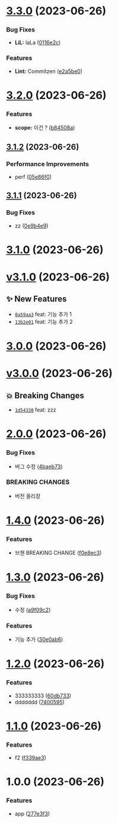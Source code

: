 # [3.3.0](https://github.com/n0hack/semantic-release/compare/v3.2.0...v3.3.0) (2023-06-26)


### Bug Fixes

* **LiL:** laLa ([0116e2c](https://github.com/n0hack/semantic-release/commit/0116e2c6cac8ae231bb2a4af7eeb7e1bf4f65344))


### Features

* **Lint:** Commitzen ([e2a5be0](https://github.com/n0hack/semantic-release/commit/e2a5be0643bc4c70fb60b9b8163072bdde0b4cf5))

# [3.2.0](https://github.com/n0hack/semantic-release/compare/v3.1.2...v3.2.0) (2023-06-26)


### Features

* **scope:** 이건 ? ([b84508a](https://github.com/n0hack/semantic-release/commit/b84508ad2f5d48f2daa88a97d6f9caf31888f0dd))

## [3.1.2](https://github.com/n0hack/semantic-release/compare/v3.1.1...v3.1.2) (2023-06-26)


### Performance Improvements

* perf ([05e86f0](https://github.com/n0hack/semantic-release/commit/05e86f006b4d9111e36e685da77838442921e7b8))

## [3.1.1](https://github.com/n0hack/semantic-release/compare/v3.1.0...v3.1.1) (2023-06-26)


### Bug Fixes

* zz ([0e9b4e9](https://github.com/n0hack/semantic-release/commit/0e9b4e9fcd674dd8339cbab63ace669dba1b7e21))

# [3.1.0](https://github.com/n0hack/semantic-release/compare/v3.0.0...v3.1.0) (2023-06-26)





# [v3.1.0](https://github.com/n0hack/semantic-release/compare/v3.0.0...v3.1.0) (2023-06-26)

## ✨ New Features
- [`0a59aa3`](https://github.com/n0hack/semantic-release/commit/0a59aa3)  feat: 기능 추가 1 
- [`13b2e01`](https://github.com/n0hack/semantic-release/commit/13b2e01)  feat: 기능 추가 2

# [3.0.0](https://github.com/n0hack/semantic-release/compare/v2.0.0...v3.0.0) (2023-06-26)





# [v3.0.0](https://github.com/n0hack/semantic-release/compare/v2.0.0...v3.0.0) (2023-06-26)

## 💥 Breaking Changes
- [`1d54338`](https://github.com/n0hack/semantic-release/commit/1d54338)  feat: zzz

# [2.0.0](https://github.com/n0hack/semantic-release/compare/v1.4.0...v2.0.0) (2023-06-26)


### Bug Fixes

* 버그 수정 ([4baeb73](https://github.com/n0hack/semantic-release/commit/4baeb73e4e7daeba14b80cfa32ceaa46dcd0b534))


### BREAKING CHANGES

* 버전 올리장

# [1.4.0](https://github.com/n0hack/semantic-release/compare/v1.3.0...v1.4.0) (2023-06-26)


### Features

* 브챈 BREAKING CHANGE ([f0e8ec3](https://github.com/n0hack/semantic-release/commit/f0e8ec30bb122244ea08438f8ef75b72813fcb1e))

# [1.3.0](https://github.com/n0hack/semantic-release/compare/v1.2.0...v1.3.0) (2023-06-26)


### Bug Fixes

* 수정 ([a9f09c2](https://github.com/n0hack/semantic-release/commit/a9f09c21d136ddde7f77f92b68c604a98360c22e))


### Features

* 기능 추가 ([30e0ab6](https://github.com/n0hack/semantic-release/commit/30e0ab6d53d22c12643e3297a6fc7813081c256f))

# [1.2.0](https://github.com/n0hack/semantic-release/compare/v1.1.0...v1.2.0) (2023-06-26)


### Features

* 333333333 ([60db733](https://github.com/n0hack/semantic-release/commit/60db7332946892468d3b7bcfea903f03fce85c6e))
* ddddddd ([7400595](https://github.com/n0hack/semantic-release/commit/7400595b354f2ef431442bee040d29cf15197147))

# [1.1.0](https://github.com/n0hack/semantic-release/compare/v1.0.0...v1.1.0) (2023-06-26)


### Features

* f2 ([f339ae3](https://github.com/n0hack/semantic-release/commit/f339ae33d5f7f8373b820ecd24c8f53bd4620c89))

# 1.0.0 (2023-06-26)


### Features

* app ([277e3f3](https://github.com/n0hack/semantic-release/commit/277e3f313c5f4f8e4f6d65dbec7c0b4e43d31fec))
